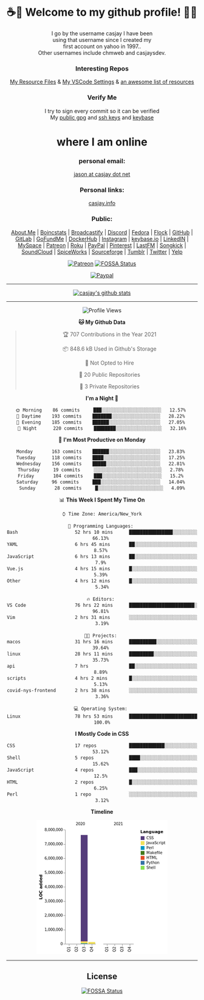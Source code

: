 <div align="center">  
  
# <strong> ☕👋 Welcome to my github profile! 👋🚀 </strong>  
  
I go by the username casjay I have been  
using that username since I created my  
first account on yahoo in 1997..  
Other usernames include chmweb and casjaysdev.  
  
### <strong> Interesting Repos </strong>  
[My Resource Files](https://github.com/casjay/resources) & 
[My VSCode Settings](https://github.com/casjay/vs-code) & 
[an awesome list of resources](https://github.com/casjay/awesome)
  
### <strong> Verify Me </strong>
I try to sign every commit so it can be verified  
My [public gpg](https://github.com/casjay/public/raw/master/jason.asc) and 
[ssh keys](https://github.com/casjay/public/raw/master/ssh_id.pub) and 
[keybase](https://keybase.io/casjay)  
  
# <strong> where I am online </strong>  
  
### <strong> personal email: </strong>  
[jason at casjay dot net](mailto:jason@casjay.net)  

### <strong> Personal links: </strong>  
[casjay.info](http://casjay.info)  
  
### <strong> Public: </strong>  
[About.Me](https://about.me/casjay) | 
[Boincstats](https://boincstats.com/en/page/profile/user/34665/) | 
[Broadcastify](http://www.radioreference.com/apps/user/?uid=184850) | 
[Discord](https://discord.gg/z2wS84v) | 
[Fedora](https://copr.fedorainfracloud.org/coprs/casjay) | 
[Flock](http://casjay.flock.com) | 
[GitHub](http://github.com/casjay) | 
[GitLab](http://gitlab.com/casjay) | 
[GoFundMe](https://www.gofundme.com/casjay) | 
[DockerHub](https://hub.docker.com/r/casjay/) | 
[Instagram](https://www.instagram.com/casjay/) | 
[keybase.io](http://keybase.io/casjay) | 
[LinkedIN](http://linkedin.com/in/casjay) | 
[MySpace](https://myspace.com/casjay) | 
[Patreon](https://www.patreon.com/casjay) | 
[Roku](https://my.roku.com/add/casjaysdev) | 
[PayPal](https://paypal.me/casjaysdev) | 
[Pinterest](https://www.pinterest.com/casjaysdev) | 
[LastFM](https://www.last.fm/user/Casjay) | 
[Songkick](https://www.songkick.com/users/casjay) | 
[SoundCloud](https://soundcloud.com/casjay) | 
[SpiceWorks](https://community.spiceworks.com/people/casjay) | 
[Sourceforge](https://sourceforge.net/u/chmweb/profile/) | 
[Tumblr](https://casjay.tumblr.com) | 
[Twitter](https://twitter.com/casjay) | 
[Yelp](https://www.yelp.com/user_details?userid=vSxaZZdqte5WhkOlsPqReQ)  
  
[![Patreon](https://img.shields.io/badge/patreon-donate-orange.svg)](https://www.patreon.com/casjay) [![FOSSA Status](https://app.fossa.com/api/projects/git%2Bgithub.com%2Fcasjay%2Fcasjay.svg?type=shield)](https://app.fossa.com/projects/git%2Bgithub.com%2Fcasjay%2Fcasjay?ref=badge_shield)

[![Paypal](https://img.shields.io/badge/Donate-PayPal-green.svg)](https://www.paypal.me/casjaysdev)  
  
---
[![casjay's github stats](https://gh-readme-stats.casjay.now.sh/api/?theme=dracula&username=casjay&show_icons=true)](https://github.com/casjay)  
  
---
<!--START_SECTION:waka-->
![Profile Views](http://img.shields.io/badge/Profile%20Views-58-blue)

**🐱 My Github Data** 

> 🏆 707 Contributions in the Year 2021
 > 
> 📦 848.6 kB Used in Github's Storage 
 > 
> 🚫 Not Opted to Hire
 > 
> 📜 20 Public Repositories 
 > 
> 🔑 3 Private Repositories  
 > 
**I'm a Night 🦉** 

```text
🌞 Morning    86 commits     ███░░░░░░░░░░░░░░░░░░░░░░   12.57% 
🌆 Daytime    193 commits    ███████░░░░░░░░░░░░░░░░░░   28.22% 
🌃 Evening    185 commits    ██████░░░░░░░░░░░░░░░░░░░   27.05% 
🌙 Night      220 commits    ████████░░░░░░░░░░░░░░░░░   32.16%

```
📅 **I'm Most Productive on Monday** 

```text
Monday       163 commits    ██████░░░░░░░░░░░░░░░░░░░   23.83% 
Tuesday      118 commits    ████░░░░░░░░░░░░░░░░░░░░░   17.25% 
Wednesday    156 commits    █████░░░░░░░░░░░░░░░░░░░░   22.81% 
Thursday     19 commits     ░░░░░░░░░░░░░░░░░░░░░░░░░   2.78% 
Friday       104 commits    ███░░░░░░░░░░░░░░░░░░░░░░   15.2% 
Saturday     96 commits     ███░░░░░░░░░░░░░░░░░░░░░░   14.04% 
Sunday       28 commits     █░░░░░░░░░░░░░░░░░░░░░░░░   4.09%

```


📊 **This Week I Spent My Time On** 

```text
⌚︎ Time Zone: America/New_York

💬 Programming Languages: 
Bash                     52 hrs 10 mins      ████████████████░░░░░░░░░   66.13% 
YAML                     6 hrs 45 mins       ██░░░░░░░░░░░░░░░░░░░░░░░   8.57% 
JavaScript               6 hrs 13 mins       ██░░░░░░░░░░░░░░░░░░░░░░░   7.9% 
Vue.js                   4 hrs 15 mins       █░░░░░░░░░░░░░░░░░░░░░░░░   5.39% 
Other                    4 hrs 12 mins       █░░░░░░░░░░░░░░░░░░░░░░░░   5.34%

🔥 Editors: 
VS Code                  76 hrs 22 mins      ████████████████████████░   96.81% 
Vim                      2 hrs 31 mins       ░░░░░░░░░░░░░░░░░░░░░░░░░   3.19%

🐱‍💻 Projects: 
macos                    31 hrs 16 mins      ██████████░░░░░░░░░░░░░░░   39.64% 
linux                    28 hrs 11 mins      █████████░░░░░░░░░░░░░░░░   35.73% 
api                      7 hrs               ██░░░░░░░░░░░░░░░░░░░░░░░   8.89% 
scripts                  4 hrs 2 mins        █░░░░░░░░░░░░░░░░░░░░░░░░   5.13% 
covid-nys-frontend       2 hrs 38 mins       ░░░░░░░░░░░░░░░░░░░░░░░░░   3.36%

💻 Operating System: 
Linux                    78 hrs 53 mins      █████████████████████████   100.0%

```

**I Mostly Code in CSS** 

```text
CSS                      17 repos            █████████████░░░░░░░░░░░░   53.12% 
Shell                    5 repos             ████░░░░░░░░░░░░░░░░░░░░░   15.62% 
JavaScript               4 repos             ███░░░░░░░░░░░░░░░░░░░░░░   12.5% 
HTML                     2 repos             █░░░░░░░░░░░░░░░░░░░░░░░░   6.25% 
Perl                     1 repo              ░░░░░░░░░░░░░░░░░░░░░░░░░   3.12%

```


**Timeline**

![Chart not found](https://raw.githubusercontent.com/casjay/casjay/master/charts/bar_graph.png) 


<!--END_SECTION:waka-->
  
---

## License
[![FOSSA Status](https://app.fossa.com/api/projects/git%2Bgithub.com%2Fcasjay%2Fcasjay.svg?type=large)](https://app.fossa.com/projects/git%2Bgithub.com%2Fcasjay%2Fcasjay?ref=badge_large)

</div>  
